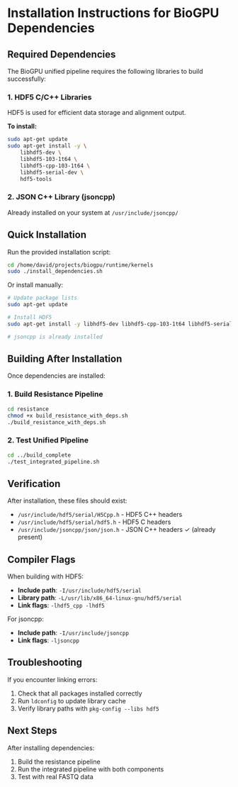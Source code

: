 # Installation Instructions for BioGPU Dependencies

## Required Dependencies

The BioGPU unified pipeline requires the following libraries to build successfully:

### 1. HDF5 C/C++ Libraries
HDF5 is used for efficient data storage and alignment output.

**To install:**
```bash
sudo apt-get update
sudo apt-get install -y \
    libhdf5-dev \
    libhdf5-103-1t64 \
    libhdf5-cpp-103-1t64 \
    libhdf5-serial-dev \
    hdf5-tools
```

### 2. JSON C++ Library (jsoncpp)
Already installed on your system at `/usr/include/jsoncpp/`

## Quick Installation

Run the provided installation script:
```bash
cd /home/david/projects/biogpu/runtime/kernels
sudo ./install_dependencies.sh
```

Or install manually:
```bash
# Update package lists
sudo apt-get update

# Install HDF5
sudo apt-get install -y libhdf5-dev libhdf5-cpp-103-1t64 libhdf5-serial-dev

# jsoncpp is already installed
```

## Building After Installation

Once dependencies are installed:

### 1. Build Resistance Pipeline
```bash
cd resistance
chmod +x build_resistance_with_deps.sh
./build_resistance_with_deps.sh
```

### 2. Test Unified Pipeline
```bash
cd ../build_complete
./test_integrated_pipeline.sh
```

## Verification

After installation, these files should exist:
- `/usr/include/hdf5/serial/H5Cpp.h` - HDF5 C++ headers
- `/usr/include/hdf5/serial/hdf5.h` - HDF5 C headers
- `/usr/include/jsoncpp/json/json.h` - JSON C++ headers ✓ (already present)

## Compiler Flags

When building with HDF5:
- **Include path**: `-I/usr/include/hdf5/serial`
- **Library path**: `-L/usr/lib/x86_64-linux-gnu/hdf5/serial`
- **Link flags**: `-lhdf5_cpp -lhdf5`

For jsoncpp:
- **Include path**: `-I/usr/include/jsoncpp`
- **Link flags**: `-ljsoncpp`

## Troubleshooting

If you encounter linking errors:
1. Check that all packages installed correctly
2. Run `ldconfig` to update library cache
3. Verify library paths with `pkg-config --libs hdf5`

## Next Steps

After installing dependencies:
1. Build the resistance pipeline
2. Run the integrated pipeline with both components
3. Test with real FASTQ data